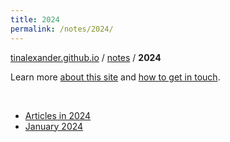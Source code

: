 ```yaml
---
title: 2024
permalink: /notes/2024/
---
```


[tinalexander.github.io](https://tinalexander.github.io/) / [notes](https://tinalexander.github.io/notes/) / **2024**

Learn more [about this site](https://tinalexander.github.io/notes/) and [how to get in touch](https://github.com/tinalexander#about-me). 

<br>

- [Articles in 2024](https://tinalexander.github.io/notes/2024/articles)
- [January 2024](https://tinalexander.github.io/notes/2024/01)
